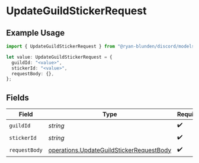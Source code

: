 # UpdateGuildStickerRequest

## Example Usage

```typescript
import { UpdateGuildStickerRequest } from "@ryan-blunden/discord/models/operations";

let value: UpdateGuildStickerRequest = {
  guildId: "<value>",
  stickerId: "<value>",
  requestBody: {},
};
```

## Fields

| Field                                                                                                | Type                                                                                                 | Required                                                                                             | Description                                                                                          |
| ---------------------------------------------------------------------------------------------------- | ---------------------------------------------------------------------------------------------------- | ---------------------------------------------------------------------------------------------------- | ---------------------------------------------------------------------------------------------------- |
| `guildId`                                                                                            | *string*                                                                                             | :heavy_check_mark:                                                                                   | N/A                                                                                                  |
| `stickerId`                                                                                          | *string*                                                                                             | :heavy_check_mark:                                                                                   | N/A                                                                                                  |
| `requestBody`                                                                                        | [operations.UpdateGuildStickerRequestBody](../../models/operations/updateguildstickerrequestbody.md) | :heavy_check_mark:                                                                                   | N/A                                                                                                  |